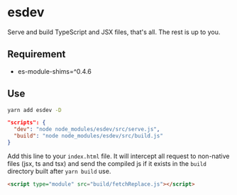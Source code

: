 # esdev

Serve and build TypeScript and JSX files, that's all.
The rest is up to you.

## Requirement
- es-module-shims=^0.4.6

## Use

```bash
yarn add esdev -D
```

```json
"scripts": {
  "dev": "node node_modules/esdev/src/serve.js",
  "build": "node node_modules/esdev/src/build.js"
}
```

Add this line to your `index.html` file. It will intercept all request to non-native files (jsx, ts and tsx) and send the compiled js if it exists in the `build` directory built after `yarn build` use.
```html
<script type="module" src="build/fetchReplace.js"></script>
```
